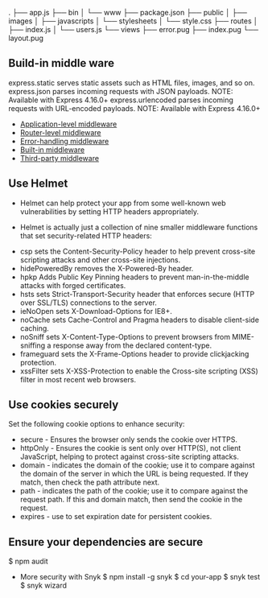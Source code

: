 .
├── app.js
├── bin
│ └── www
├── package.json
├── public
│ ├── images
│ ├── javascripts
│ └── stylesheets
│ └── style.css
├── routes
│ ├── index.js
│ └── users.js
└── views
├── error.pug
├── index.pug
└── layout.pug

## Build-in middle ware

express.static serves static assets such as HTML files, images, and so on.
express.json parses incoming requests with JSON payloads. NOTE: Available with Express 4.16.0+
express.urlencoded parses incoming requests with URL-encoded payloads. NOTE: Available with Express 4.16.0+

<ul>
<li><a href="#middleware.application" class="active">Application-level middleware</a></li>
<li><a href="#middleware.router" class="active">Router-level middleware</a></li>
<li><a href="#middleware.error-handling" class="active">Error-handling middleware</a></li>
<li><a href="#middleware.built-in" class="active">Built-in middleware</a></li>
<li><a href="#middleware.third-party" class="active">Third-party middleware</a></li>
</ul>


## Use Helmet

* Helmet can help protect your app from some well-known web vulnerabilities by setting HTTP headers appropriately.

*  Helmet is actually just a collection of nine smaller middleware functions that set security-related HTTP headers:

- csp sets the Content-Security-Policy header to help prevent cross-site scripting attacks and other cross-site injections.
- hidePoweredBy removes the X-Powered-By header.
- hpkp Adds Public Key Pinning headers to prevent man-in-the-middle attacks with forged certificates.
- hsts sets Strict-Transport-Security header that enforces secure (HTTP over SSL/TLS) connections to the server.
- ieNoOpen sets X-Download-Options for IE8+.
- noCache sets Cache-Control and Pragma headers to disable client-side caching.
- noSniff sets X-Content-Type-Options to prevent browsers from MIME-sniffing a response away from the declared content-type.
- frameguard sets the X-Frame-Options header to provide clickjacking protection.
- xssFilter sets X-XSS-Protection to enable the Cross-site scripting (XSS) filter in most recent web browsers.

## Use cookies securely
Set the following cookie options to enhance security:

- secure - Ensures the browser only sends the cookie over HTTPS.
- httpOnly - Ensures the cookie is sent only over HTTP(S), not client JavaScript, helping to protect against cross-site scripting attacks.
- domain - indicates the domain of the cookie; use it to compare against the domain of the server in which the URL is being requested. If they match, then check the path attribute next.
- path - indicates the path of the cookie; use it to compare against the request path. If this and domain match, then send the cookie in the request.
- expires - use to set expiration date for persistent cookies.
## Ensure your dependencies are secure

$ npm audit
* More security with Snyk
$ npm install -g snyk
$ cd your-app
$ snyk test
$ snyk wizard